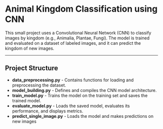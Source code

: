 # Animal Kingdom Classification using CNN

This small project uses a Convolutional Neural Network (CNN) to classify images by kingdom (e.g., Animalia, Plantae, Fungi). The model is trained and evaluated on a dataset of labeled images, and it can predict the kingdom of new images.

---

## Project Structure
- **data_preprocessing.py** - Contains functions for loading and preprocessing the dataset.
- **model_building.py** - Defines and compiles the CNN model architecture.
- **train_model.py** - Trains the model on the training set and saves the trained model.
- **evaluate_model.py** - Loads the saved model, evaluates its performance, and displays metrics.
- **predict_single_image.py** - Loads the model and makes predictions on new images
